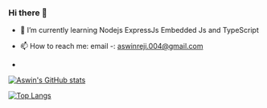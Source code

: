 ### Hi there 👋

- 🌱 I’m currently learning Nodejs ExpressJs Embedded Js and TypeScript 

- 📫 How to reach me: email -: aswinreji.004@gmail.com
- 
[![Aswin's GitHub stats](https://github-readme-stats.vercel.app/api?username=dev-aswinreji)](https://github.com/dev-aswinreji/github-readme-stats)

[![Top Langs](https://github-readme-stats.vercel.app/api/top-langs/?username=dev-aswinreji&layout=compact)](https://github.com/anuraghazra/github-readme-stats) 
<!-- - 🔭 I’m currently working on ... 
- 👯 I’m looking to collaborate on ...
- 🤔 I’m looking for help with ...
- 💬 Ask me about ...
- 😄 Pronouns: ...
- ⚡ Fun fact: ...-->

